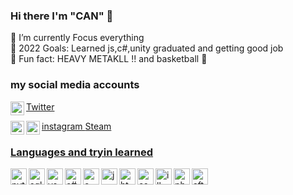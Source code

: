 ### Hi there I'm "CAN" 👋

👀 I’m currently Focus everything <br>
🎯 2022 Goals: Learned js,c#,unity graduated and getting good job <br>
🧰 Fun fact: HEAVY METAKLL !! and basketball 🏀

### my social media accounts

<a href ="https://twitter.com/Anlam_Filozofu"> <img align="left" alt="Cangozler" width="22px" alt=Twitter img src="https://img.icons8.com/material-outlined/24/000000/twitter.png">Twitter
  
  
  
<img align="left" alt="Cangozler" width="22px" img src="https://img.icons8.com/ios/16/000000/instagram.png">instagram
<img align="left" alt="Cangozler" width="22px" img src="https://img.icons8.com/ios/50/000000/steam.png">Steam

### Languages and tryin learned 

<img align="left" alt="python" width="26px" img src="https://img.icons8.com/ios/50/000000/python--v1.png">
<img align="left" alt="sql" width="26px" img src="https://img.icons8.com/material-rounded/24/000000/sql.png">
<img align="left" alt="vs" width="26px" img src="https://img.icons8.com/ios-filled/50/000000/visual-basic.png">
<img align="left" alt="c#" width="26px" img src="https://img.icons8.com/ios/50/000000/c-sharp-logo.png">
<img align="left" alt="c++" width="26px" img src="https://img.icons8.com/ios-filled/50/000000/c-plus-plus-logo.png">
<img align="left" alt="js" width="26px" img src="https://img.icons8.com/windows/50/000000/js-squared.png">
<img align="left" alt="html" width="26px" img src="https://img.icons8.com/material-outlined/24/000000/html.png">
<img align="left" alt="css" width="26px" img src="https://img.icons8.com/material-outlined/24/000000/css.png">
<img align="left" alt="illustrator" width="26px" img src="https://img.icons8.com/ios-glyphs/24/000000/adobe-illustrator.png">
<img align="left" alt="photoshop " width="26px" img src="https://img.icons8.com/material-outlined/24/000000/adobe-photoshop.png">
<img align="left" alt=" after effects" width="26px" img src="https://img.icons8.com/ios-glyphs/30/000000/adobe-after-effects.png">


[Twitter]: https://twitter.com/Anlam_Filozofu
[Steam]: https://steamcommunity.com/id/TheHonorKnight
